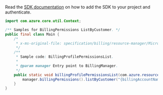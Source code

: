 Read the [SDK documentation](https://github.com/Azure/azure-sdk-for-java/blob/azure-resourcemanager-billing_1.0.0-beta.2/sdk/billing/azure-resourcemanager-billing/README.md) on how to add the SDK to your project and authenticate.

```java
import com.azure.core.util.Context;

/** Samples for BillingPermissions ListByCustomer. */
public final class Main {
    /*
     * x-ms-original-file: specification/billing/resource-manager/Microsoft.Billing/stable/2020-05-01/examples/CustomerPermissionsList.json
     */
    /**
     * Sample code: BillingProfilePermissionsList.
     *
     * @param manager Entry point to BillingManager.
     */
    public static void billingProfilePermissionsList(com.azure.resourcemanager.billing.BillingManager manager) {
        manager.billingPermissions().listByCustomer("{billingAccountName}", "{customerName}", Context.NONE);
    }
}
```
